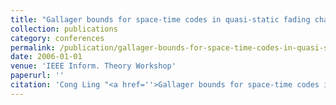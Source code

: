 ```yaml
---
title: "Gallager bounds for space-time codes in quasi-static fading channels"
collection: publications
category: conferences
permalink: /publication/gallager-bounds-for-space-time-codes-in-quasi-static-fading-channels
date: 2006-01-01
venue: 'IEEE Inform. Theory Workshop'
paperurl: ''
citation: 'Cong Ling "<a href=''>Gallager bounds for space-time codes in quasi-static fading channels</a>", IEEE Inform. Theory Workshop, Oct. 2006.'
---
```


